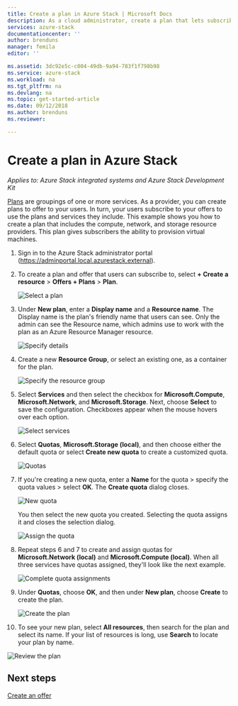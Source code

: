 ```yaml
---
title: Create a plan in Azure Stack | Microsoft Docs
description: As a cloud administrator, create a plan that lets subscribers provision virtual machines.
services: azure-stack
documentationcenter: ''
author: brenduns
manager: femila
editor: ''

ms.assetid: 3dc92e5c-c004-49db-9a94-783f1f798b98
ms.service: azure-stack
ms.workload: na
ms.tgt_pltfrm: na
ms.devlang: na
ms.topic: get-started-article
ms.date: 09/12/2018
ms.author: brenduns
ms.reviewer:

---
```

# Create a plan in Azure Stack

*Applies to: Azure Stack integrated systems and Azure Stack Development Kit*

[Plans](azure-stack-key-features.md) are groupings of one or more services. As a provider, you can create plans to offer to your users. In turn, your users subscribe to your offers to use the plans and services they include. This example shows you how to create a plan that includes the compute, network, and storage resource providers. This plan gives subscribers the ability to provision virtual machines.

1. Sign in to the Azure Stack administrator portal (https://adminportal.local.azurestack.external).

2. To create a plan and offer that users can subscribe to, select **+ Create a resource** > **Offers + Plans** > **Plan**.
  
   ![Select a plan](media/azure-stack-create-plan/select-plan.png)

3. Under **New plan**, enter a **Display name** and a **Resource name**. The Display name is the plan's friendly name that users can see. Only the admin can see the Resource name, which admins use to work with the plan as an Azure Resource Manager resource.

   ![Specify details](media/azure-stack-create-plan/plan-name.png)

4. Create a new **Resource Group**, or select an existing one, as a container for the plan.

   ![Specify the resource group](media/azure-stack-create-plan/resource-group.png)

5. Select **Services** and then select the checkbox for **Microsoft.Compute**, **Microsoft.Network**, and **Microsoft.Storage**. Next, choose **Select** to save the configuration. Checkboxes appear when the mouse hovers over each option.
  
   ![Select services](media/azure-stack-create-plan/services.png)

6. Select **Quotas**, **Microsoft.Storage (local)**, and then choose either the default quota or select **Create new quota** to create a customized quota.
  
   ![Quotas](media/azure-stack-create-plan/quotas.png)

7. If you're creating a new quota, enter a **Name** for the quota > specify the quota values > select **OK**. The **Create quota** dialog closes.

   ![New quota](media/azure-stack-create-plan/new-quota.png)

   You then select the new quota you created. Selecting the quota assigns it and closes the selection dialog.
  
   ![Assign the quota](media/azure-stack-create-plan/assign-quota.png)

8. Repeat steps 6 and 7 to create and assign quotas for **Microsoft.Network (local)** and **Microsoft.Compute (local)**. When all three services have quotas assigned, they'll look like the next example.

   ![Complete quota assignments](media/azure-stack-create-plan/all-quotas-assigned.png)

9. Under **Quotas**, choose **OK**, and then under **New plan**, choose **Create** to create the plan.

    ![Create the plan](media/azure-stack-create-plan/create.png)

10. To see your new plan, select **All resources**, then search for the plan and select its name. If your list of resources is long, use **Search** to locate your plan by name.

   ![Review the plan](media/azure-stack-create-plan/plan-overview.png)

## Next steps

[Create an offer](azure-stack-create-offer.md)

